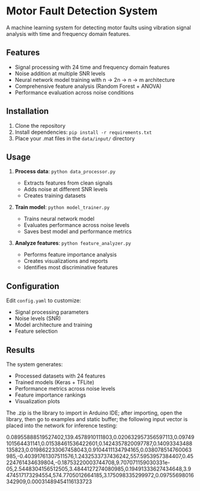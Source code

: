 # Motor Fault Detection System

A machine learning system for detecting motor faults using vibration signal analysis with time and frequency domain features.

## Features

- Signal processing with 24 time and frequency domain features
- Noise addition at multiple SNR levels
- Neural network model training with n → 2n → n → m architecture
- Comprehensive feature analysis (Random Forest + ANOVA)
- Performance evaluation across noise conditions

## Installation

1. Clone the repository
2. Install dependencies: `pip install -r requirements.txt`
3. Place your .mat files in the `data/input/` directory

## Usage

1. **Process data**: `python data_processor.py`
   - Extracts features from clean signals
   - Adds noise at different SNR levels
   - Creates training datasets

2. **Train model**: `python model_trainer.py`
   - Trains neural network model
   - Evaluates performance across noise levels
   - Saves best model and performance metrics

3. **Analyze features**: `python feature_analyzer.py`
   - Performs feature importance analysis
   - Creates visualizations and reports
   - Identifies most discriminative features


## Configuration

Edit `config.yaml` to customize:
- Signal processing parameters
- Noise levels (SNR)
- Model architecture and training
- Feature selection

## Results

The system generates:
- Processed datasets with 24 features
- Trained models (Keras + TFLite)
- Performance metrics across noise levels
- Feature importance rankings
- Visualization plots

The .zip is the library to import in Arduino IDE; after importing, open the library, then go to examples and static buffer; the following input vector is placed into the network for inference testing:

0.08955888519527402,139.4578910111803,0.020632957356597113,0.09749101564431141,0.01538461536422601,0.1424357820097787,0.14093343488135823,0.019862233067458043,0.9104411134794165,0.038078514760063985,-0.40391761307511576,1.2432533737436242,557.5953957384407,0.45224761434639804,-0.18753220003744708,9.707071159030331e-05,2.5448304156512505,3.4844127274080985,0.19491333627434648,3.9474517173294554,574.7705012664185,3.175098335299972,0.09755698016342909,0.00031489454116133723

